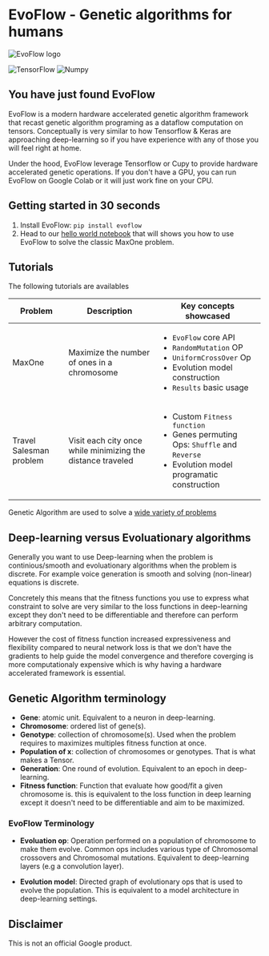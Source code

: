 # EvoFlow - Genetic algorithms for humans

![EvoFlow logo](https://storage.googleapis.com/evoflow/logo/evoflow-logo-768.png)

![TensorFlow](https://github.com/google-research/evoflow/workflows/TensorFlow/badge.svg)
![Numpy](https://github.com/google-research/evoflow/workflows/Numpy/badge.svg)

## You have just found EvoFlow

EvoFlow is a modern hardware accelerated genetic algorithm framework that recast
genetic algorithm programing as a dataflow computation on tensors.
Conceptually is very similar to how Tensorflow & Keras are approaching
deep-learning so if you have experience with any of those you will feel right
at home.

Under the hood, EvoFlow leverage Tensorflow or Cupy to provide hardware
accelerated genetic operations. If you don't have a GPU, you can run EvoFlow on
Google Colab or it will just work fine on your CPU.

## Getting started in 30 seconds

1. Install EvoFlow: `pip install evoflow`
2. Head to our [hello world notebook](https://github.com/google-research/evoflow/blob/master/notebooks/maxone.ipynb) that will shows you how to use EvoFlow to solve the classic MaxOne problem.

## Tutorials

The following tutorials are availables

| Problem                 | Description                                                 | Key concepts showcased                                                                                                                                             |
| ----------------------- | ----------------------------------------------------------- | ------------------------------------------------------------------------------------------------------------------------------------------------------------------ |
| MaxOne                  | Maximize the number of ones in a chromosome                 | <ul><li>`EvoFlow` core API</li><li>`RandomMutation` OP</li><li> `UniformCrossOver` Op</li><li>Evolution model construction</li><li>`Results` basic usage</li></ul> |
| Travel Salesman problem | Visit each city once while minimizing the distance traveled | <ul><li>Custom `Fitness function`</li><li>Genes permuting Ops: `Shuffle` and `Reverse`</li><li>Evolution model programatic construction</li></ul>                  |

Genetic Algorithm are used to solve a [wide variety of problems](https://en.wikipedia.org/wiki/List_of_genetic_algorithm_applications)

## Deep-learning versus Evoluationary algorithms

Generally you want to use Deep-learning when the problem is continious/smooth
and evoluationary algorithms when the problem is discrete. For example voice
generation is smooth and solving (non-linear) equations is discrete.

Concretely this means that the fitness functions you use to express what constraint
to solve are very similar to the loss functions in deep-learning except they
don't need to be differentiable and therefore can perform arbitrary computation.

However the cost of fitness function increased expressiveness and flexibility
compared to neural network loss is that we don't have the gradients to help
guide the model convergence and therefore coverging is more computationaly
expensive which is why having a hardware accelerated framework is essential.

## Genetic Algorithm terminology

- **Gene**: atomic unit. Equivalent to a neuron in deep-learning.
- **Chromosome**: ordered list of gene(s).
- **Genotype**: collection of chromosome(s). Used when the problem requires to
maximizes multiples fitness function at once.
- **Population of x**: collection of chromosomes or genotypes.
  That is what makes a Tensor.
- **Generation**: One round of evolution. Equivalent to an epoch in deep-learning.
- **Fitness function**: Function that evaluate how good/fit a given chromosome is.
  this is equivalent to the loss function in deep learning except it doesn't
need to be differentiable and aim to be maximized.

### EvoFlow Terminology

- **Evoluation op**: Operation performed on a population of chromosome to
make them evolve. Common ops includes various type of Chromosomal crossovers
and Chromosomal mutations. Equivalent to deep-learning layers
(e.g a convolution layer).

- **Evolution model**: Directed graph of evolutionary ops that is used
  to evolve the population. This is equivalent to a model architecture
  in deep-learning settings.

## Disclaimer

This is not an official Google product.
